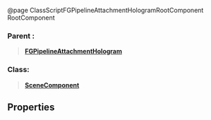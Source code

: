 @page ClassScriptFGPipelineAttachmentHologramRootComponent RootComponent
### Parent :
<b><a href="_class_script_f_g_pipeline_attachment_hologram.html"><blockquote>FGPipelineAttachmentHologram</blockquote></a></b>
### Class:
<b><a href="_class_script_scene_component.html"><blockquote>SceneComponent</blockquote></a></b>
## Properties
